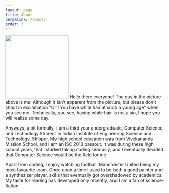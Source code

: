 ```yaml
---
layout: page
title: About
permalink: /about/
order: 3
---
```


<p>
<img class="myimg" src="{{ site.url  }}/assets/mypic.jpg" height="200" width="200">
Hello there everyone! The guy in the picture above is me. Although it isn't apparent from the picture, but  please don't shout in exclamation "Oh! You have white hair at such a young age" when you see me. Technically, you see, having white hair is not a sin, I hope you will realize some day.
</p>

Anyways, a bit formally, I am a third year undergraduate, Computer Science and Technology Student in Indian Institute of Engineering Science and Technology, Shibpur. My high school education was from Vivekananda Mission School, and I am an ISC 2013 passout. It was during these high school years, that I started taking coding seriously, and I eventually decided that Computer Science would be the field for me.

Apart from coding, I enjoy watching football, Manchester United being my most favourite team. Once upon a time i used to be both a good painter and a synthesizer player, skills that eventually got overshadowed by academics. My taste for reading has developed only recently, and I am a fan of science-fiction. 
